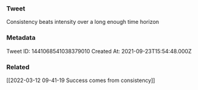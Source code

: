 ### Tweet
Consistency beats intensity over a long enough time horizon

### Metadata
Tweet ID: 1441068541038379010
Created At: 2021-09-23T15:54:48.000Z

### Related
[[2022-03-12 09-41-19 Success comes from consistency]]

